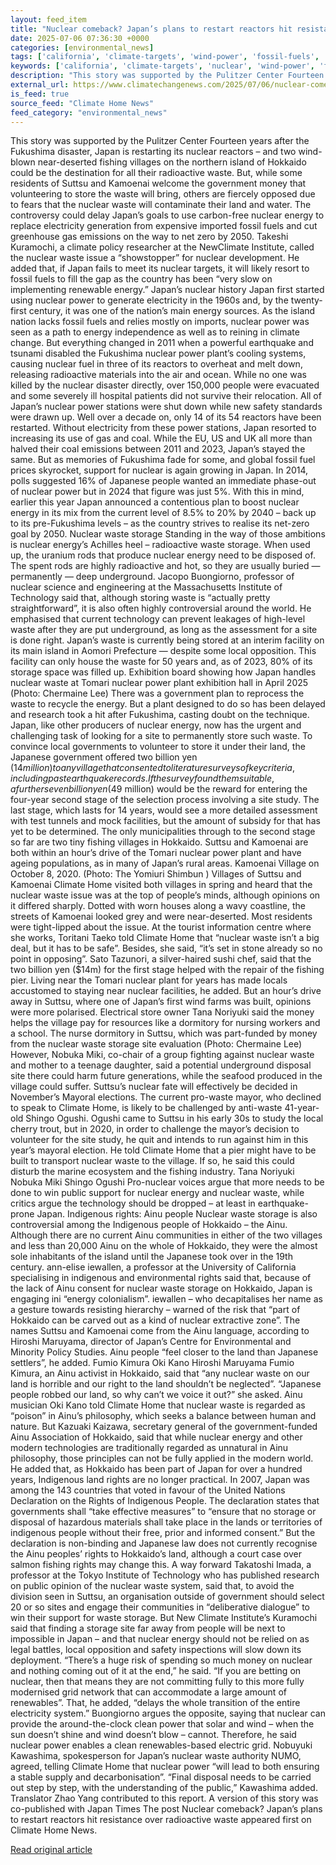 ```yaml
---
layout: feed_item
title: "Nuclear comeback? Japan’s plans to restart reactors hit resistance over radioactive waste"
date: 2025-07-06 07:36:30 +0000
categories: [environmental_news]
tags: ['california', 'climate-targets', 'wind-power', 'fossil-fuels', 'year-2023', 'net-zero', 'renewable-energy', 'clean-energy', 'usa', 'emissions']
keywords: ['california', 'climate-targets', 'nuclear', 'wind-power', 'fossil-fuels', 'year-2023', 'comeback', 'japan']
description: "This story was supported by the Pulitzer Center Fourteen years after the Fukushima disaster, Japan is restarting its nuclear reactors &#8211; and two wind-bl..."
external_url: https://www.climatechangenews.com/2025/07/06/nuclear-comeback-japans-plans-to-restart-reactors-hit-resistance-over-radioactive-waste/
is_feed: true
source_feed: "Climate Home News"
feed_category: "environmental_news"
---
```


This story was supported by the Pulitzer Center Fourteen years after the Fukushima disaster, Japan is restarting its nuclear reactors &#8211; and two wind-blown near-deserted fishing villages on the northern island of Hokkaido could be the destination for all their radioactive waste. But, while some residents of Suttsu and Kamoenai welcome the government money that volunteering to store the waste will bring, others are fiercely opposed due to fears that the nuclear waste will contaminate their land and water. The controversy could delay Japan’s goals to use carbon-free nuclear energy to replace electricity generation from expensive imported fossil fuels and cut greenhouse gas emissions on the way to net zero by 2050. Takeshi Kuramochi, a climate policy researcher at the NewClimate Institute, called the nuclear waste issue a “showstopper” for nuclear development. He added that, if Japan fails to meet its nuclear targets, it will likely resort to fossil fuels to fill the gap as the country has been “very slow on implementing renewable energy.” Japan&#8217;s nuclear history Japan first started using nuclear power to generate electricity in the 1960s and, by the twenty-first century, it was one of the nation’s main energy sources. As the island nation lacks fossil fuels and relies mostly on imports, nuclear power was seen as a path to energy independence as well as to reining in climate change. But everything changed in 2011 when a powerful earthquake and tsunami disabled the Fukushima nuclear power plant’s cooling systems, causing nuclear fuel in three of its reactors to overheat and melt down, releasing radioactive materials into the air and ocean. While no one was killed by the nuclear disaster directly, over 150,000 people were evacuated and some severely ill hospital patients did not survive their relocation. All of Japan’s nuclear power stations were shut down while new safety standards were drawn up. Well over a decade on, only 14 of its 54 reactors have been restarted. Without electricity from these power stations, Japan resorted to increasing its use of gas and coal. While the EU, US and UK all more than halved their coal emissions between 2011 and 2023, Japan’s stayed the same. But as memories of Fukushima fade for some, and global fossil fuel prices skyrocket, support for nuclear is again growing in Japan. In 2014, polls suggested 16% of Japanese people wanted an immediate phase-out of nuclear power but in 2024 that figure was just 5%. With this in mind, earlier this year Japan announced a contentious plan to boost nuclear energy in its mix from the current level of 8.5% to 20% by 2040 &#8211; back up to its pre-Fukushima levels &#8211; as the country strives to realise its net-zero goal by 2050. Nuclear waste storage Standing in the way of those ambitions is nuclear energy’s Achilles heel &#8211; radioactive waste storage. When used up, the uranium rods that produce nuclear energy need to be disposed of. The spent rods are highly radioactive and hot, so they are usually buried — permanently — deep underground. Jacopo Buongiorno, professor of nuclear science and engineering at the Massachusetts Institute of Technology said that, although storing waste is “actually pretty straightforward”, it is also often highly controversial around the world. He emphasised that current technology can prevent leakages of high-level waste after they are put underground, as long as the assessment for a site is done right. Japan’s waste is currently being stored at an interim facility on its main island in Aomori Prefecture — despite some local opposition. This facility can only house the waste for 50 years and, as of 2023, 80% of its storage space was filled up. Exhibition board showing how Japan handles nuclear waste at Tomari nuclear power plant exhibition hall in April 2025 (Photo: Chermaine Lee) There was a government plan to reprocess the waste to recycle the energy. But a plant designed to do so has been delayed and research took a hit after Fukushima, casting doubt on the technique. Japan, like other producers of nuclear energy, now has the urgent and challenging task of looking for a site to permanently store such waste. To convince local governments to volunteer to store it under their land, the Japanese government offered two billion yen ($14 million) to any village that consented to literature surveys of key criteria, including past earthquake records. If the survey found them suitable, a further seven billion yen ($49 million) would be the reward for entering the four-year second stage of the selection process involving a site study. The last stage, which lasts for 14 years, would see a more detailed assessment with test tunnels and mock facilities, but the amount of subsidy for that has yet to be determined. The only municipalities through to the second stage so far are two tiny fishing villages in Hokkaido. Suttsu and Kamoenai are both within an hour’s drive of the Tomari nuclear power plant and have ageing populations, as in many of Japan’s rural areas. Kamoenai Village on October 8, 2020. (Photo: The Yomiuri Shimbun ) Villages of Suttsu and Kamoenai Climate Home visited both villages in spring and heard that the nuclear waste issue was at the top of people’s minds, although opinions on it differed sharply. Dotted with worn houses along a wavy coastline, the streets of Kamoenai looked grey and were near-deserted. Most residents were tight-lipped about the issue. At the tourist information centre where she works, Toritani Taeko told Climate Home that “nuclear waste isn’t a big deal, but it has to be safe”. Besides, she said, “it’s set in stone already so no point in opposing”. Sato Tazunori, a silver-haired sushi chef, said that the two billion yen ($14m) for the first stage helped with the repair of the fishing pier. Living near the Tomari nuclear plant for years has made locals accustomed to staying near nuclear facilities, he added. But an hour’s drive away in Suttsu, where one of Japan’s first wind farms was built, opinions were more polarised. Electrical store owner Tana Noriyuki said the money helps the village pay for resources like a dormitory for nursing workers and a school. The nurse dormitory in Suttsu, which was part-funded by money from the nuclear waste storage site evaluation (Photo: Chermaine Lee) However, Nobuka Miki, co-chair of a group fighting against nuclear waste and mother to a teenage daughter, said a potential underground disposal site there could harm future generations, while the seafood produced in the village could suffer. Suttsu’s nuclear fate will effectively be decided in November’s Mayoral elections. The current pro-waste mayor, who declined to speak to Climate Home, is likely to be challenged by anti-waste 41-year-old Shingo Ogushi. Ogushi came to Suttsu in his early 30s to study the local cherry trout, but in 2020, in order to challenge the mayor’s decision to volunteer for the site study, he quit and intends to run against him in this year’s mayoral election. He told Climate Home that a pier might have to be built to transport nuclear waste to the village. If so, he said this could disturb the marine ecosystem and the fishing industry. Tana Noriyuki Nobuka Miki Shingo Ogushi Pro-nuclear voices argue that more needs to be done to win public support for nuclear energy and nuclear waste, while critics argue the technology should be dropped &#8211; at least in earthquake-prone Japan. Indigenous rights: Ainu people Nuclear waste storage is also controversial among the Indigenous people of Hokkaido &#8211; the Ainu. Although there are no current Ainu communities in either of the two villages and less than 20,000 Ainu on the whole of Hokkaido, they were the almost sole inhabitants of the island until the Japanese took over in the 19th century. ann-elise iewallen, a professor at the University of California specialising in indigenous and environmental rights said that, because of the lack of Ainu consent for nuclear waste storage on Hokkaido, Japan is engaging ini &#8220;energy colonialism&#8221;. iewallen &#8211; who decapitalises her name as a gesture towards resisting hierarchy &#8211; warned of the risk that “part of Hokkaido can be carved out as a kind of nuclear extractive zone&#8221;. The names Suttsu and Kamoenai come from the Ainu language, according to Hiroshi Maruyama, director of Japan’s Centre for Environmental and Minority Policy Studies. Ainu people “feel closer to the land than Japanese settlers”, he added. Fumio Kimura Oki Kano Hiroshi Maruyama Fumio Kimura, an Ainu activist in Hokkaido, said that “any nuclear waste on our land is horrible and our right to the land shouldn’t be neglected”. “Japanese people robbed our land, so why can’t we voice it out?” she asked. Ainu musician Oki Kano told Climate Home that nuclear waste is regarded as “poison” in Ainu’s philosophy, which seeks a balance between human and nature. But Kazuaki Kaizawa, secretary general of the government-funded Ainu Association of Hokkaido, said that while nuclear energy and other modern technologies are traditionally regarded as unnatural in Ainu philosophy, those principles can not be fully applied in the modern world. He added that, as Hokkaido has been part of Japan for over a hundred years, Indigenous land rights are no longer practical. In 2007, Japan was among the 143 countries that voted in favour of the United Nations Declaration on the Rights of Indigenous People. The declaration states that governments shall “take effective measures” to “ensure that no storage or disposal of hazardous materials shall take place in the lands or territories of indigenous people without their free, prior and informed consent.” But the declaration is non-binding and Japanese law does not currently recognise the Ainu peoples&#8217; rights to Hokkaido&#8217;s land, although a court case over salmon fishing rights may change this. A way forward Takatoshi Imada, a professor at the Tokyo Institute of Technology who has published research on public opinion of the nuclear waste system, said that, to avoid the division seen in Suttsu, an organisation outside of government should select 20 or so sites and engage their communities in “deliberative dialogue” to win their support for waste storage. But New Climate Institute’s Kuramochi said that finding a storage site far away from people will be next to impossible in Japan &#8211; and that nuclear energy should not be relied on as legal battles, local opposition and safety inspections will slow down its deployment. “There’s a huge risk of spending so much money on nuclear and nothing coming out of it at the end,” he said. “If you are betting on nuclear, then that means they are not committing fully to this more fully modernised grid network that can accommodate a large amount of renewables”. That, he added, “delays the whole transition of the entire electricity system.” Buongiorno argues the opposite, saying that nuclear can provide the around-the-clock clean power that solar and wind &#8211; when the sun doesn’t shine and wind doesn’t blow &#8211; cannot. Therefore, he said nuclear power enables a clean renewables-based electric grid. Nobuyuki Kawashima, spokesperson for Japan’s nuclear waste authority NUMO, agreed, telling Climate Home that nuclear power “will lead to both ensuring a stable supply and decarbonisation”. “Final disposal needs to be carried out step by step, with the understanding of the public,” Kawashima added. Translator Zhao Yang contributed to this report. A version of this story was co-published with Japan Times The post Nuclear comeback? Japan’s plans to restart reactors hit resistance over radioactive waste appeared first on Climate Home News.

[Read original article](https://www.climatechangenews.com/2025/07/06/nuclear-comeback-japans-plans-to-restart-reactors-hit-resistance-over-radioactive-waste/)
